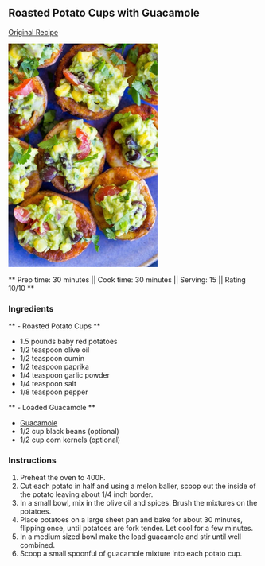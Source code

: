 ## Roasted Potato Cups with Guacamole

[Original Recipe](https://www.shelikesfood.com/roasted-potato-cups-filled-loaded-guacamole-gfv/)

![Picture](../img/roasted_potato_cups_guacamole.jpg)

** Prep time: 30 minutes || Cook time: 30 minutes || Serving: 15 || Rating 10/10 **

### Ingredients

** - Roasted Potato Cups **

- 1.5 pounds baby red potatoes
- 1/2 teaspoon olive oil
- 1/2 teaspoon cumin
- 1/2 teaspoon paprika
- 1/4 teaspoon garlic powder
- 1/4 teaspoon salt
- 1/8 teaspoon pepper
    
** - Loaded Guacamole **

- [Guacamole](../../sauces/guacamole/)
- 1/2 cup black beans (optional)
- 1/2 cup corn kernels (optional)

### Instructions

1. Preheat the oven to 400F.
2. Cut each potato in half and using a melon baller, scoop out the inside of the potato leaving about 1/4 inch border.
3. In a small bowl, mix in the olive oil and spices. Brush the mixtures on the potatoes.
4. Place potatoes on a large sheet pan and bake for about 30 minutes, flipping once, until potatoes are fork tender. Let cool for a few minutes.
5. In a medium sized bowl make the load guacamole and stir until well combined. 
6. Scoop a small spoonful of guacamole mixture into each potato cup.

